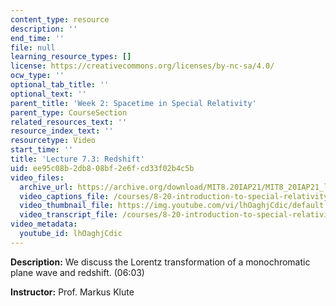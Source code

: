 ```yaml
---
content_type: resource
description: ''
end_time: ''
file: null
learning_resource_types: []
license: https://creativecommons.org/licenses/by-nc-sa/4.0/
ocw_type: ''
optional_tab_title: ''
optional_text: ''
parent_title: 'Week 2: Spacetime in Special Relativity'
parent_type: CourseSection
related_resources_text: ''
resource_index_text: ''
resourcetype: Video
start_time: ''
title: 'Lecture 7.3: Redshift'
uid: ee95c08b-2db8-08bf-2e6f-cd33f02b4c5b
video_files:
  archive_url: https://archive.org/download/MIT8.20IAP21/MIT8_20IAP21_lec07-3_300k.mp4
  video_captions_file: /courses/8-20-introduction-to-special-relativity-january-iap-2021/07e2616a347a56db9c1706149a010939_lhOaghjCdic.vtt
  video_thumbnail_file: https://img.youtube.com/vi/lhOaghjCdic/default.jpg
  video_transcript_file: /courses/8-20-introduction-to-special-relativity-january-iap-2021/1803e5d6bc2a4efcee454366dc510b3a_lhOaghjCdic.pdf
video_metadata:
  youtube_id: lhOaghjCdic
---
```


**Description:** We discuss the Lorentz transformation of a monochromatic plane wave and redshift. (06:03)

**Instructor:** Prof. Markus Klute

